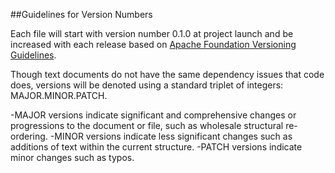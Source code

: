 ##Guidelines for Version Numbers

Each file will start with version number 0.1.0 at project launch and be increased with each release based on [Apache Foundation Versioning Guidelines](http://apr.apache.org/versioning.html). 

Though text documents do not have the same dependency issues that code does, versions will be denoted using a standard triplet of integers: MAJOR.MINOR.PATCH. 

-MAJOR versions indicate significant and comprehensive changes or progressions to the document or file, such as wholesale structural re-ordering. 
-MINOR versions indicate less significant changes such as additions of text within the current structure.
-PATCH versions indicate minor changes such as typos. 
